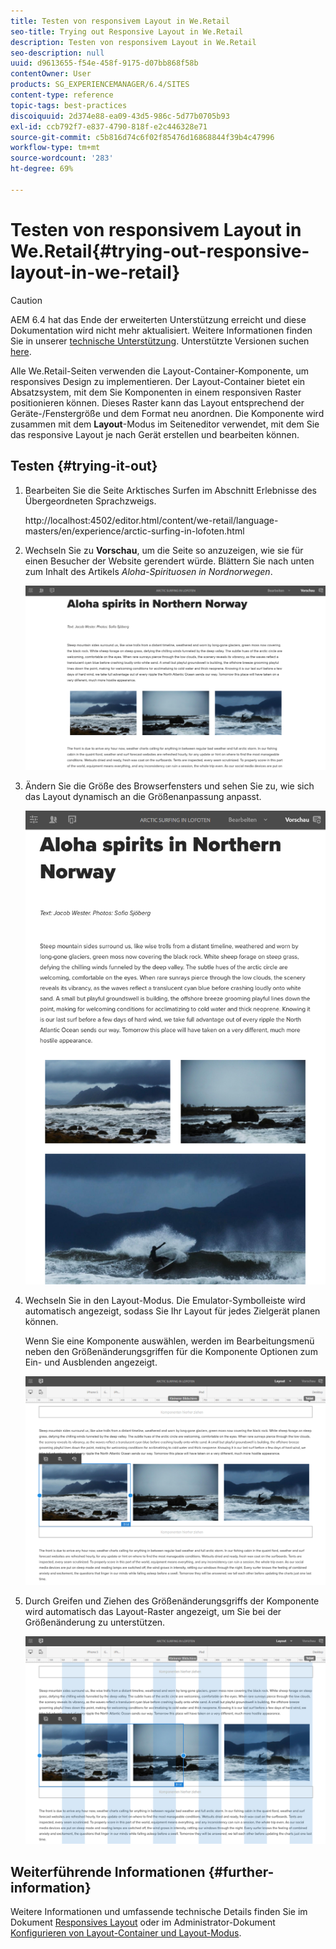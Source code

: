 ```yaml
---
title: Testen von responsivem Layout in We.Retail
seo-title: Trying out Responsive Layout in We.Retail
description: Testen von responsivem Layout in We.Retail
seo-description: null
uuid: d9613655-f54e-458f-9175-d07bb868f58b
contentOwner: User
products: SG_EXPERIENCEMANAGER/6.4/SITES
content-type: reference
topic-tags: best-practices
discoiquuid: 2d374e88-ea09-43d5-986c-5d77b0705b93
exl-id: ccb792f7-e837-4790-818f-e2c446328e71
source-git-commit: c5b816d74c6f02f85476d16868844f39b4c47996
workflow-type: tm+mt
source-wordcount: '283'
ht-degree: 69%

---
```


# Testen von responsivem Layout in We.Retail{#trying-out-responsive-layout-in-we-retail}

>[!CAUTION]
>
>AEM 6.4 hat das Ende der erweiterten Unterstützung erreicht und diese Dokumentation wird nicht mehr aktualisiert. Weitere Informationen finden Sie in unserer [technische Unterstützung](https://helpx.adobe.com/de/support/programs/eol-matrix.html). Unterstützte Versionen suchen [here](https://experienceleague.adobe.com/docs/?lang=de).

Alle We.Retail-Seiten verwenden die Layout-Container-Komponente, um responsives Design zu implementieren. Der Layout-Container bietet ein Absatzsystem, mit dem Sie Komponenten in einem responsiven Raster positionieren können. Dieses Raster kann das Layout entsprechend der Geräte-/Fenstergröße und dem Format neu anordnen. Die Komponente wird zusammen mit dem **Layout**-Modus im Seiteneditor verwendet, mit dem Sie das responsive Layout je nach Gerät erstellen und bearbeiten können.

## Testen {#trying-it-out}

1. Bearbeiten Sie die Seite Arktisches Surfen im Abschnitt Erlebnisse des Übergeordneten Sprachzweigs.

   http://localhost:4502/editor.html/content/we-retail/language-masters/en/experience/arctic-surfing-in-lofoten.html

1. Wechseln Sie zu **Vorschau**, um die Seite so anzuzeigen, wie sie für einen Besucher der Website gerendert würde. Blättern Sie nach unten zum Inhalt des Artikels *Aloha-Spirituosen in Nordnorwegen*.

   ![chlimage_1-178](assets/chlimage_1-178.png)

1. Ändern Sie die Größe des Browserfensters und sehen Sie zu, wie sich das Layout dynamisch an die Größenanpassung anpasst.

   ![chlimage_1-179](assets/chlimage_1-179.png)

1. Wechseln Sie in den Layout-Modus. Die Emulator-Symbolleiste wird automatisch angezeigt, sodass Sie Ihr Layout für jedes Zielgerät planen können.

   Wenn Sie eine Komponente auswählen, werden im Bearbeitungsmenü neben den Größenänderungsgriffen für die Komponente Optionen zum Ein- und Ausblenden angezeigt.

   ![chlimage_1-180](assets/chlimage_1-180.png)

1. Durch Greifen und Ziehen des Größenänderungsgriffs der Komponente wird automatisch das Layout-Raster angezeigt, um Sie bei der Größenänderung zu unterstützen.

   ![chlimage_1-181](assets/chlimage_1-181.png)

## Weiterführende Informationen {#further-information}

Weitere Informationen und umfassende technische Details finden Sie im Dokument [Responsives Layout](/help/sites-authoring/responsive-layout.md) oder im Administrator-Dokument [Konfigurieren von Layout-Container und Layout-Modus](/help/sites-administering/configuring-responsive-layout.md).

